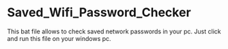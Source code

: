 # Saved_Wifi_Password_Checker
This bat file allows to check saved network passwords in your pc.
Just click and run this file on your windows pc.
